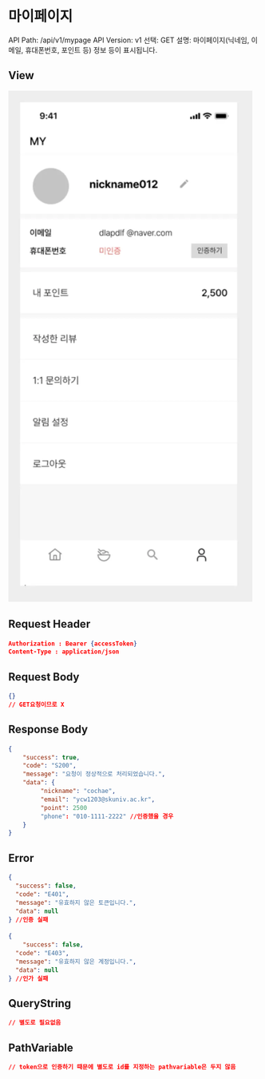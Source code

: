 # 마이페이지

API Path: /api/v1/mypage
API Version: v1
선택: GET
설명: 마이페이지(닉네임, 이메일, 휴대폰번호, 포인트 등) 정보 등이 표시됩니다.

## **View**

![image.png](%EB%A7%88%EC%9D%B4%ED%8E%98%EC%9D%B4%EC%A7%80%2027e20f65be2780e99ab8f2560f16d5a1/81bf4887-6ee0-4072-ace2-6c4b168f3a1b.png)

## Request Header

```json
Authorization : Bearer {accessToken}
Content-Type : application/json
```

## Request Body

```json
{}
// GET요청이므로 X
```

## Response Body

```json
{
	"success": true,
	"code": "S200",
	"message": "요청이 정상적으로 처리되었습니다.",
	"data": {
		 "nickname": "cochae",
		 "email": "ycw1203@skuniv.ac.kr",
		 "point": 2500
		 "phone": "010-1111-2222" //인증했을 경우
	}
}
```

## Error

```json
{
  "success": false,
  "code": "E401",
  "message": "유효하지 않은 토큰입니다.",
  "data": null
} //인증 실패

{ 
	"success": false,
  "code": "E403",
  "message": "유효하지 않은 계정입니다.",
  "data": null
} //인가 실패
```

## QueryString

```json
// 별도로 필요없음
```

## PathVariable

```json
// token으로 인증하기 때문에 별도로 id를 지정하는 pathvariable은 두지 않음
```